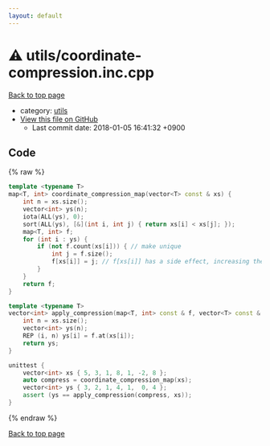 ```yaml
---
layout: default
---
```


<!-- mathjax config similar to math.stackexchange -->
<script type="text/javascript" async
  src="https://cdnjs.cloudflare.com/ajax/libs/mathjax/2.7.5/MathJax.js?config=TeX-MML-AM_CHTML">
</script>
<script type="text/x-mathjax-config">
  MathJax.Hub.Config({
    TeX: { equationNumbers: { autoNumber: "AMS" }},
    tex2jax: {
      inlineMath: [ ['$','$'] ],
      processEscapes: true
    },
    "HTML-CSS": { matchFontHeight: false },
    displayAlign: "left",
    displayIndent: "2em"
  });
</script>

<script type="text/javascript" src="https://cdnjs.cloudflare.com/ajax/libs/jquery/3.4.1/jquery.min.js"></script>
<script src="https://cdn.jsdelivr.net/npm/jquery-balloon-js@1.1.2/jquery.balloon.min.js" integrity="sha256-ZEYs9VrgAeNuPvs15E39OsyOJaIkXEEt10fzxJ20+2I=" crossorigin="anonymous"></script>
<script type="text/javascript" src="../../assets/js/copy-button.js"></script>
<link rel="stylesheet" href="../../assets/css/copy-button.css" />


# :warning: utils/coordinate-compression.inc.cpp

<a href="../../index.html">Back to top page</a>

* category: <a href="../../index.html#2b3583e6e17721c54496bd04e57a0c15">utils</a>
* <a href="{{ site.github.repository_url }}/blob/master/utils/coordinate-compression.inc.cpp">View this file on GitHub</a>
    - Last commit date: 2018-01-05 16:41:32 +0900




## Code

{% raw %}
```cpp
template <typename T>
map<T, int> coordinate_compression_map(vector<T> const & xs) {
    int n = xs.size();
    vector<int> ys(n);
    iota(ALL(ys), 0);
    sort(ALL(ys), [&](int i, int j) { return xs[i] < xs[j]; });
    map<T, int> f;
    for (int i : ys) {
        if (not f.count(xs[i])) { // make unique
            int j = f.size();
            f[xs[i]] = j; // f[xs[i]] has a side effect, increasing the f.size()
        }
    }
    return f;
}

template <typename T>
vector<int> apply_compression(map<T, int> const & f, vector<T> const & xs) {
    int n = xs.size();
    vector<int> ys(n);
    REP (i, n) ys[i] = f.at(xs[i]);
    return ys;
}

unittest {
    vector<int> xs { 5, 3, 1, 8, 1, -2, 8 };
    auto compress = coordinate_compression_map(xs);
    vector<int> ys { 3, 2, 1, 4, 1,  0, 4 };
    assert (ys == apply_compression(compress, xs));
}

```
{% endraw %}

<a href="../../index.html">Back to top page</a>

